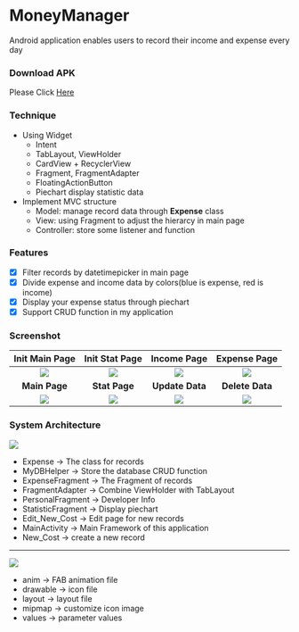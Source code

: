 # MoneyManager
Android application enables users to record their income and expense every day

### Download APK 
Please Click [Here](https://drive.google.com/file/d/1KKSfDscfoB6HN96ZA2PqexzbckM13ePV/view?usp=share_link)

### Technique
- Using Widget
    - Intent 
    - TabLayout, ViewHolder
    - CardView + RecyclerView
    - Fragment, FragmentAdapter
    - FloatingActionButton
    - Piechart display statistic data
- Implement MVC structure
    - Model: manage record data through **Expense** class
    - View: using Fragment to adjust the hierarcy in main page
    - Controller: store some listener and function

### Features
- [x] Filter records by datetimepicker in main page
- [x] Divide expense and income data by colors(blue is expense, red is income)
- [x] Display your expense status through piechart 
- [x] Support CRUD function in my application

### Screenshot

| **Init Main Page** | **Init Stat Page** | **Income Page** | **Expense Page** |
|:---------:|:--------:|:--------:|:--------:|
|![](https://i.imgur.com/Zw4mNRx.jpg)| ![](https://i.imgur.com/5A40puF.jpg) | ![](https://i.imgur.com/akX2Y4N.jpg)| ![](https://i.imgur.com/0MY9gtY.jpg)|
| **Main Page** | **Stat Page** | **Update Data** | **Delete Data** |
| ![](https://i.imgur.com/VmDBlB5.jpg) | ![](https://i.imgur.com/cLLS1lc.jpg)| ![](https://i.imgur.com/iON8xs4.jpg) | ![](https://i.imgur.com/ANUmQ6G.jpg)|

### System Architecture 
![](https://i.imgur.com/Dwg18KQ.png)
* Expense -> The class for records
* MyDBHelper -> Store the database CRUD function
* ExpenseFragment -> The Fragment of records
* FragmentAdapter -> Combine ViewHolder with TabLayout
* PersonalFragment -> Developer Info 
* StatisticFragment -> Display piechart 
* Edit_New_Cost -> Edit page for new records
* MainActivity -> Main Framework of this application 
* New_Cost -> create a new record
---
![](https://i.imgur.com/y79YPhu.png)
- anim -> FAB animation file
- drawable -> icon file
- layout -> layout file
- mipmap -> customize icon image 
- values -> parameter values
